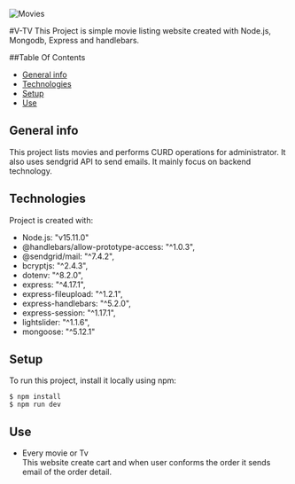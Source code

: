 ![Movies](https://user-images.githubusercontent.com/80224413/115180867-9c29d500-a0a4-11eb-98cc-93b8a9a37782.png)

#V-TV
This Project is simple movie listing website created with Node.js, Mongodb, Express and handlebars. 

##Table Of Contents
* [General info](#general-info)
* [Technologies](#technologies)
* [Setup](#setup)
* [Use](#use)

## General info
This project lists movies and performs CURD operations for administrator. It also uses sendgrid API to send emails. 
It mainly focus on backend technology.  
	
## Technologies
Project is created with:
* Node.js: "v15.11.0"
* @handlebars/allow-prototype-access: "^1.0.3",
* @sendgrid/mail: "^7.4.2",
* bcryptjs: "^2.4.3",
* dotenv: "^8.2.0",
* express: "^4.17.1",
* express-fileupload: "^1.2.1",
* express-handlebars: "^5.2.0",
* express-session: "^1.17.1",
* lightslider: "^1.1.6",
* mongoose: "^5.12.1"

	
## Setup
To run this project, install it locally using npm:

```
$ npm install
$ npm run dev
```

## Use
* Every movie or Tv  
This website create cart and when user conforms the order it sends email of the order detail. 

